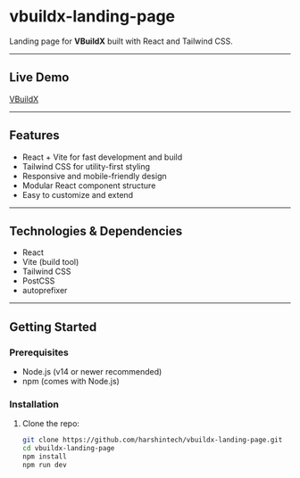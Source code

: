 # vbuildx-landing-page

Landing page for **VBuildX** built with React and Tailwind CSS.

---

## Live Demo

[VBuildX](https://vbuildx-landing-page.vercel.app/)

---

## Features

- React + Vite for fast development and build
- Tailwind CSS for utility-first styling
- Responsive and mobile-friendly design
- Modular React component structure
- Easy to customize and extend

---

## Technologies & Dependencies

- React
- Vite (build tool)
- Tailwind CSS
- PostCSS
- autoprefixer

---

## Getting Started

### Prerequisites

- Node.js (v14 or newer recommended)
- npm (comes with Node.js)

### Installation

1. Clone the repo:

   ```bash
   git clone https://github.com/harshintech/vbuildx-landing-page.git
   cd vbuildx-landing-page
   npm install
   npm run dev
